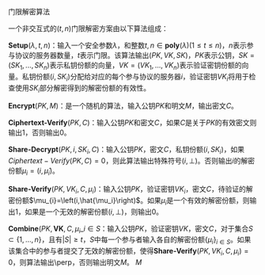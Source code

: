 门限解密算法

一个非交互式的$(t,n)$门限解密方案由以下算法组成：

$\textbf{Setup}(\lambda,t,n)$：输入一个安全参数$\lambda$，和整数$t,n\in\textbf{poly}(\lambda)$($1\leq t\leq n$)，$n$表示参与协议的服务器数量，$t$表示门限。该算法输出$(PK,VK,SK)$，$PK$表示公钥，$SK=(SK_1,...,SK_n)$表示私钥份额的向量，$VK=(VK_1,...,VK_n)$表示验证密钥份额的向量。私钥份额$(i,SK_i)$分配给对应的每个参与协议的服务器$i$，验证密钥$VK_i$将用于检查使用$SK_i$部分解密得到的解密份额的有效性。

$\textbf{Encrypt}(PK,M)$：是一个随机的算法，输入公钥$PK$和明文$M$，输出密文$C$。

$\textbf{Ciphertext-Verify}(PK,C)$：输入公钥$PK$和密文$C$，如果$C$是关于$PK$的有效密文则输出$1$，否则输出$0$。

$\textbf{Share-Decrypt}(PK,i,SK_i,C)$：输入公钥$PK$，密文$C$，私钥份额$(i,SK_i)$，如果$Ciphertext-Verify(PK,C)=0$，则此算法输出特殊符号$(i,\perp)$。否则输出$i$的解密份额$\mu_{i}=\left(i, \hat{\mu}_{i}\right)$。

$\textbf{Share-Verify}(PK,VK_i,C,\mu_{i})$：输入公钥$PK$，验证密钥$VK_i$，密文$C$，待验证的解密份额$\mu_{i}=\left(i,\hat{\mu_i}\right)$。如果$\mu_{i}$是一个有效的解密份额，则输出1，如果是一个无效的解密份额$(i, \perp)$，则输出0。

$\textbf{Combine}(PK, \mathbf{VK}, C,{\mu_{i}\_{i \in S}}$：输入公钥$PK$，验证密钥$VK$，密文$C$，对于集合$S \subset\{1, \ldots, n\}$，且有$|S|≥t$，$S$中每一个参与者输入各自的解密份额$\left\{\mu_{i}\right\}_{i \in S}$。如果该集合中的参与者提交了无效的解密份额，使得$\textbf{Share-Verify}(PK,VK_i,C,\mu_{i})=0$，则算法输出\perp，否则输出明文$M$。
$M$
